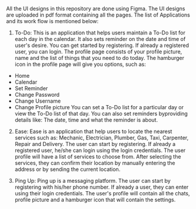 All the UI designs in this repository are done using Figma.
The UI designs are uploaded in pdf format containing all the pages.
The list of Applications and its work flow is mentioned below:

1) To-Do:
This is an application that helps users maintain a To-Do list for each day in the calendar. It also sets reminder on the date and time of user's desire.
You can get started by registering. If already a registered user, you can login.
The profile page consists of your profile picture, name and the list of things that you need to do today.
The hamburger icon in the profile page will give you options, such as:
- Home
- Calendar
- Set Reminder
- Change Password
- Change Username
- Change Profile picture
You can set a To-Do list for a particular day or view the To-Do list of that day. You can also set reminders byproviding details like: The date, time and what the reminder is about.

2) Ease:
Ease is an application that help users to locate the nearest services such as: Mechanic, Electrician, Plumber, Gas, Taxi, Carpenter, Repair and Delivery.
The user can start by registering. If already a registered user, he/she can login using the login credentials. The user profile will have a list of services to choose from. After selecting the services, they can confirm their location by manually entering the address or by sending the current location.

3) Ping Up:
Ping up is a messaging platform. The user can start by registering with his/her phone number. If already a user, they can enter using their login credentials. The user's profile will contain all the chats, profile picture and a hamburger icon that will contain the settings.
